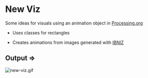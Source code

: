 # New Viz

Some ideas for visuals using an animation object in [Processing.org](https://processing.org)

* Uses classes for rectangles

* Creates animations from images generated with [IBNIZ](http://pelulamu.net/ibniz/)

## Output =>

![new-viz.gif](https://lh3.googleusercontent.com/2tT6G4aQMeVEhWXkOVpgdeaD6-K459Rrp39-rzHwCvU7sRTjnc-JNLz6DNITPM8qfqswAK4k7mPEpHwX5vAmT30hV2TSETZheQyEjbtLo-HCpy95OLstvmwM3M5GzdCrzWJOf6M6jeCBr57whX3uNLraTNvcHpzw-BtbpBIOh4gjb1QWIGnUZo09xZLNddc9RBdOkEUliPBMG63XpC4H5r86qJ5oruD0BXSxo06fqWpoCV8lYlirLFr9jUH1rqu0ObMzzJEQPzVTPosmDHBV3Y3nuBbOJv_oapL7Zm-VoOQJy4qvEgmNFi0eGlg-unjz99FXxyn_vk07RWwybmdg2wFWFKrdU-rU3r9VSFjg8Qy5mMYI7h7sJCBSvxM5rOrjr3IAr73qUQFB1NKsN_mukVtTKqjYmn2RfPHcDEG8i2_iF0s28bKFTvmgZDTRdPd1WsgoujIQR06szZiZtTcf3ks_9-gNWjDRhrS_-3woKjOrlvVh-NaW3QmkO1trSPijb6LFQuy2uP_Lp1BTkAlAnIyHRsFdfEvHpRHT1bUQm15B4K1e0iozPoSbAunGFWNmXGtgFJ_mewaOIJZPBjuMD7McBGnk19jxD1avVynxVXIryDzz9g9zaAxfKOVokpCzdim5iSsiiLcBMv5Hbxo__fop=w800-h450-no)
